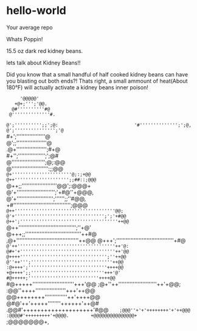 # hello-world
Your average repo

Whats Poppin!

15.5 oz dark red kidney beans.

lets talk about Kidney Beans!!

Did you know that a small handful of half cooked kidney beans can have you blasting out both ends?!
Thats right, a small ammount of heat(About 180°F) will actually activate a kidney beans inner poison!


         '@@@@@'                                  
       +@+;''';'@@.                               
      @#''''''''''#@                              
     @''''''''''''''#.                            
   `@';'''''''''';;';@:                           
   '#'''''''''''''';';@,                          
   @';''''''''''''''';'@`                         
  #+';''''''''''''''''''@                         
  @';;'''''''''''''''''''@                        
 .@+''''''''''''''''''';#+@                       
 #+'';''''''''''''''''';';@#                      
 @''''''''''''''''''''';@;:@@                     
 @''''''''''''''''''''''':;;@@`                   
 @+''''''''''''''''''''''@;:;+@@                  
 @++'''''''''''''''''''';;##::;@@@`               
 @++;;''''''''''''''''''''''@@';:@@@+             
 @'+'''''''''''''''''''''''';'+#@''+@@@,          
 @'+''''''''''''''''''''''';'''''';;''#@@,        
 +#'''''''''''''''''''''''''''''''''''';@@@       
 `@++'''''''''''''''''''''''''''''''''''''@@;     
  @'+''''''''''''''''''''''''''''''''';';'+#@@    
  @++';''''''''''''''''''''''''''''''''''''++@@   
  `@++'''''''''''''''''''''''''''''''''''';''+@'  
   @+++;;'''''''''''''''''''''''''''''''''''++#@  
   ,@+'''''''''''''''''''''''''''''''''''''''++@@ 
    @+++';''''''''''''''''''''''''''''''''''''+#@ 
    `@'++''''''''''''''''''''''''''''''''''''++'@:
     @#+'+'''''''''''''''''''''''''''''''''''++'@@
      @++++'''''''''''''''''''''''''''''''';''++@@
       @''++''';''''''''''''''''''''''''''''''++@@
       :@++++';'''''''''''''''''''''''''''''++++@@
        +@++++';;'''''''''''''''''''''''''''+++'@'
         #@+++++;''''''''''''''''''''''''''++++@@`
          #@+++++''''''''''''''''''''''''''+++'@@ 
           ;@+''++''''''''''''''''''''''''++'+@@; 
            :@@''++++'''''''''''''''''''+++'++@@  
              @@++++++++''''''''''''''++'++++@@   
               @#@'++'+++++''''''''++++++'++@#    
                .@@#'++++++++++++++++++++'#@@`    
                  ;@@@''+'+'++++++++'+'++@@@      
                    :@@@@#'+++++++++'+@@@@.       
                       +@@@@@@@@@@@@@@@+          
                          `;@@@@@@@+,             
                                                  
